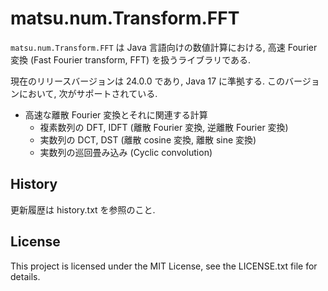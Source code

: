 # matsu.num.Transform.FFT
`matsu.num.Transform.FFT` は Java 言語向けの数値計算における, 
高速 Fourier 変換 (Fast Fourier transform, FFT) を扱うライブラリである.

現在のリリースバージョンは 24.0.0 であり, Java 17 に準拠する.
このバージョンにおいて, 次がサポートされている.

- 高速な離散 Fourier 変換とそれに関連する計算
    - 複素数列の DFT, IDFT (離散 Fourier 変換, 逆離散 Fourier 変換)
    - 実数列の DCT, DST (離散 cosine 変換, 離散 sine 変換)
    - 実数列の巡回畳み込み (Cyclic convolution)

## History
更新履歴は history.txt を参照のこと.

## License

This project is licensed under the MIT License, see the LICENSE.txt file for details.
